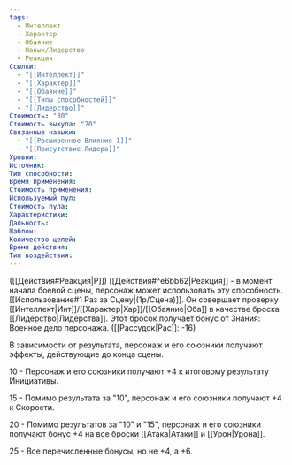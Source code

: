 ```yaml
---
tags:
  - Интеллект
  - Характер
  - Обаяние
  - Навык/Лидерство
  - Реакция
Ссылки:
  - "[[Интеллект]]"
  - "[[Характер]]"
  - "[[Обаяние]]"
  - "[[Типы способностей]]"
  - "[[Лидерство]]"
Стоимость: "30"
Стоимость выкупа: "70"
Связанные навыки:
  - "[[Расширенное Влияние 1]]"
  - "[[Присутствие Лидера]]"
Уровни:
Источник:
Тип способности:
Время применения:
Стоимость применения:
Используемый пул:
Стоимость пула:
Характеристики:
Дальность:
Шаблон:
Количество целей:
Время действия:
Тип воздействия:
---
```

([[Действия#Реакция|Р]]) [[Действия#^e6bb62|Реакция]] - в момент начала боевой сцены, персонаж может использовать эту способность. [[Использование#1 Раз за Сцену|(1р/Сцена)]]. 
Он совершает проверку [[Интеллект|Инт]]/[[Характер|Хар]]/[[Обаяние|Оба]] в качестве броска [[Лидерство|Лидерства]]. Этот бросок получает бонус от Знания: Военное дело персонажа. ([[Рассудок|Рас]]: -16)

В зависимости от результата, персонаж и его союзники получают эффекты, действующие до конца сцены. 

10 - Персонаж и его союзники получают +4 к итоговому результату Инициативы.

15 - Помимо результата за "10", персонаж и его союзники получают +4 к Скорости.

20 - Помимо результатов за "10" и "15", персонаж и его союзники получают бонус +4 на все броски [[Атака|Атаки]] и [[Урон|Урона]].

25 - Все перечисленные бонусы, но не +4, а +6. 
